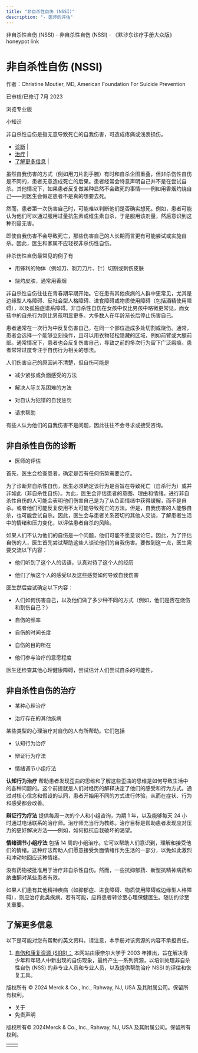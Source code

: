 ```yaml
---
title: "非自杀性自伤 (NSSI)"
description: "- 医师的评估"
---
```


﻿非自杀性自伤 (NSSI) - 非自杀性自伤 (NSSI) - 《默沙东诊疗手册大众版》 honeypot link

# 非自杀性自伤 (NSSI)

作者：Christine Moutier, MD, American Foundation For Suicide Prevention

已审核/已修订 7月 2023

浏览专业版

小知识

非自杀性自伤是指无意导致死亡的自我伤害，可造成疼痛或浅表损伤。

- [诊断](#诊断_v26513052_zh) \|
- [治疗](#治疗_v26513078_zh) \|
- [了解更多信息](#了解更多信息_v82350314_zh) \|

虽然自我伤害的方式（例如用刀片割手腕）有时和自杀企图重叠，但非杀伤性自伤是不同的，患者无意造成死亡的后果。患者经常会特意声明自己并不是在尝试自杀。其他情况下，如果患者反复做某种显然不会致死的事情——例如用香烟灼烧自己——则医生会假定患者不是真的想要去死。

然而，患者第一次伤害自己时，可能难以判断他们是否确实想死。例如，患者可能认为他们可以通过服用过量抗生素或维生素自杀，于是服用该剂量，然后意识到这种剂量无害。

即使自我伤害不会导致死亡，那些伤害自己的人长期而言更有可能尝试或实施自杀。因此，医生和家属不应轻视非杀伤性自伤。

非杀伤性自伤最常见的例子有

- 用锋利的物体（例如刀、剃刀刀片、针）切割或刺伤皮肤

- 烧灼皮肤，通常用香烟


非自杀性自伤往往在青春期早期开始。它在患有其他疾病的人群中更常见，尤其是边缘型人格障碍、反社会型人格障碍、进食障碍或物质使用障碍（包括酒精使用障碍），以及孤独症谱系障碍。非自杀性自伤在女孩中仅比男孩中略微更常见，而女孩中的自杀行为则比男孩明显更多。大多数人在年龄渐长后停止伤害自己。

患者通常在一次行为中反复伤害自己，在同一个部位造成多处切割或烧伤。通常，患者会选择一个能够立刻操作，且可以用衣物轻松隐藏的区域，例如前臂或大腿前部。通常情况下，患者也会反复伤害自己，导致之前的多次行为留下广泛瘢痕。患者常常过度专注于自伤行为相关的想法。

人们伤害自己的原因尚不清楚，但自伤可能是

- 减少紧张或负面感受的方法

- 解决人际关系困难的方法

- 对自认为犯错的自我惩罚

- 请求帮助


有些人认为他们的自我伤害不是问题，因此往往不会寻求或接受咨询。

## 非自杀性自伤的诊断

- 医师的评估


首先，医生会检查患者，确定是否有任何伤势需要治疗。

为了诊断非自杀性自伤，医生必须确定该行为是否旨在导致死亡（自杀行为）或并非如此（非自杀性自伤）。为此，医生会评估患者的意图、理由和情绪。进行非自杀性自伤的人可能会表明他们伤害自己是为了从负面情绪中获得缓解，而不是自杀。或者他们可能反复使用不太可能导致死亡的方法。但是，自我伤害的人能够自杀，也可能尝试自杀。因此，医生会与患者关系密切的其他人交谈，了解患者生活中的情绪和压力变化，以评估患者自杀的风险。

如果人们不认为他们的自伤是一个问题，他们可能不愿意谈论它。因此，为了评估自伤的人，医生首先尝试帮助这些人谈论他们的自我伤害。要做到这一点，医生需要交流以下内容：

- 他们听到了这个人的话语，认真对待了这个人的经历

- 他们了解这个人的感受以及这些感觉如何导致自我伤害


医生然后尝试确定以下内容：

- 人们如何伤害自己，以及他们做了多少种不同的方式（例如，他们是否在烧伤和割伤自己？）

- 自伤的频率

- 自伤的时间长度

- 自伤的目的所在

- 他们参与治疗的意愿程度


医生还检查其他心理健康障碍，尝试估计人们尝试自杀的可能性。

## 非自杀性自伤的治疗

- 某种心理治疗

- 治疗存在的其他疾病


某些类型的心理治疗对自伤的人有所帮助。它们包括

- 认知行为治疗

- 辩证行为疗法

- 情绪调节小组疗法


**认知行为治疗** 帮助患者发现歪曲的思维和了解这些歪曲的思维是如何导致生活中的各种问题的。这个前提就是人们对经历的解释决定了他们的感受和行为方式。通过对核心信念和假设的认同，患者开始用不同的方式进行体验，从而在症状、行为和感受都会改善。

**辩证行为疗法** 提供每周一次的个人和小组咨询，为期 1 年，以及能够每天 24 小时通过电话联系的治疗师。治疗师充当行为教练。治疗目标是帮助患者发现应对压力的更好解决方法——例如，如何抵抗自我破坏的渴望。

**情绪调节小组疗法** 包括 14 周的小组治疗。它可以帮助人们意识到，理解和接受他们的情绪。这种疗法帮助人们愿意接受负面情绪作为生活的一部分，以免如此激烈和冲动地回应这种情绪。

没有药物被批准用于治疗非自杀性自伤。然而，一些抗抑郁药、新型抗精神病药和纳曲酮对某些患者有效。

如果人们患有其他精神疾病（如抑郁症、进食障碍、物质使用障碍或边缘型人格障碍），则应治疗此类疾病。若有可能，应将患者转诊至心理保健医生。随访约诊至关重要。

## 了解更多信息

以下是可能对您有帮助的英文资料。请注意，本手册对该资源的内容不承担责任。

1. [自伤和康复资源 (SIRR)：](https://www.selfinjury.bctr.cornell.edu/about-self-injury.html) 本网站由康奈尔大学于 2003 年推出，旨在解决青少年和年轻人中新出现的自伤现象，最终产生一系列资源，以培训处理非自杀性自伤 (NSS) 的非专业人员和专业人员，以及提供帮助治疗 NSSI 的评估和恢复工具。




版权所有 © 2024
Merck & Co., Inc., Rahway, NJ, USA 及其附属公司。保留所有权利。

- 关于
- 免责声明

版权所有© 2024Merck & Co., Inc., Rahway, NJ, USA 及其附属公司。保留所有权利。

|     |     |
| --- | --- |
|  |  |